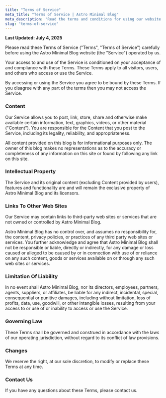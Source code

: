 ```yaml
---
title: "Terms of Service"
meta_title: "Terms of Service | Astro Minimal Blog"
meta_description: "Read the terms and conditions for using our website."
slug: "terms-of-service"
---
```


**Last Updated: July 4, 2025**

Please read these Terms of Service ("Terms", "Terms of Service") carefully before using the Astro Minimal Blog website (the "Service") operated by us.

Your access to and use of the Service is conditioned on your acceptance of and compliance with these Terms. These Terms apply to all visitors, users, and others who access or use the Service.

By accessing or using the Service you agree to be bound by these Terms. If you disagree with any part of the terms then you may not access the Service.

### Content

Our Service allows you to post, link, store, share and otherwise make available certain information, text, graphics, videos, or other material ("Content"). You are responsible for the Content that you post to the Service, including its legality, reliability, and appropriateness.

All content provided on this blog is for informational purposes only. The owner of this blog makes no representations as to the accuracy or completeness of any information on this site or found by following any link on this site.

### Intellectual Property

The Service and its original content (excluding Content provided by users), features and functionality are and will remain the exclusive property of Astro Minimal Blog and its licensors.

### Links To Other Web Sites

Our Service may contain links to third-party web sites or services that are not owned or controlled by Astro Minimal Blog.

Astro Minimal Blog has no control over, and assumes no responsibility for, the content, privacy policies, or practices of any third party web sites or services. You further acknowledge and agree that Astro Minimal Blog shall not be responsible or liable, directly or indirectly, for any damage or loss caused or alleged to be caused by or in connection with use of or reliance on any such content, goods or services available on or through any such web sites or services.

### Limitation Of Liability

In no event shall Astro Minimal Blog, nor its directors, employees, partners, agents, suppliers, or affiliates, be liable for any indirect, incidental, special, consequential or punitive damages, including without limitation, loss of profits, data, use, goodwill, or other intangible losses, resulting from your access to or use of or inability to access or use the Service.

### Governing Law

These Terms shall be governed and construed in accordance with the laws of our operating jurisdiction, without regard to its conflict of law provisions.

### Changes

We reserve the right, at our sole discretion, to modify or replace these Terms at any time.

### Contact Us

If you have any questions about these Terms, please contact us.